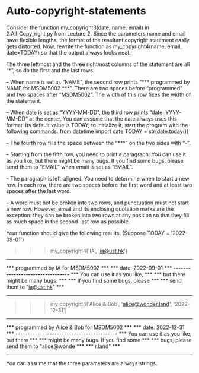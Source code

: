 # Auto-copyright-statements

Consider the function my_copyright3(date, name, email) in 2.All_Copy_right.py
from Lecture 2. Since the parameters name and email have flexible lengths, the format of
the resultant copyright statement easily gets distorted. Now, rewrite the function as
my_copyright4(name, email, date=TODAY) so that the output always looks neat.

The three leftmost and the three rightmost columns of the statement are all “*”,
so do the first and the last rows.

– When name is set as “NAME”, the second row prints “*** programmed by NAME
for MSDM5002 ***”. There are two spaces before “programmed” and two spaces
after “MSDM5002”. The width of this row fixes the width of the statement.

– When date is set as “YYYY-MM-DD”, the third row prints “date: YYYY-MM-DD” at
the center. You can assume that the date always uses this format. Its default value
is TODAY; to initialize it, start the program with the following commands.
from datetime import date
TODAY = str(date.today())

– The fourth row fills the space between the “***” on the two sides with “-”.

– Starting from the fifth row, you need to print a paragraph:
You can use it as you like, but there might be many bugs. If you
find some bugs, please send them to “EMAIL”
when email is set as “EMAIL”.

– The paragraph is left-aligned. You need to determine when to start a new
row. In each row, there are two spaces before the first word and at least two
spaces after the last word.

– A word must not be broken into two rows, and punctuation must not start
a new row. However, email and its enclosing quotation marks are the
exception: they can be broken into two rows at any position so that they fill
as much space in the second-last row as possible.

Your function should give the following results. (Suppose TODAY = '2022-09-01')

>>> my_copyright4('IA', 'ia@ust.hk')
***************************************
*** programmed by IA for MSDM5002 ***
*** date: 2022-09-01 ***
***---------------------------------***
*** You can use it as you like, ***
*** but there might be many bugs. ***
*** If you find some bugs, please ***
*** send them to “ia@ust.hk” ***
***************************************

>>> my_copyright4('Alice & Bob', 'alice@wonder.land',
'2022-12-31')
************************************************
*** programmed by Alice & Bob for MSDM5002 ***
*** date: 2022-12-31 ***
***------------------------------------------***
*** You can use it as you like, but there ***
*** might be many bugs. If you find some ***
*** bugs, please send them to "alice@wonde ***
*** r.land" ***
************************************************

You can assume that the three parameters are always strings.





